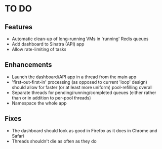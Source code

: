 TO DO
=====

Features
--------

* Automatic clean-up of long-running VMs in 'running' Redis queues
* Add dashboard to Sinatra (API) app
* Allow rate-limiting of tasks


Enhancements
------------

* Launch the dashboard/API app in a thread from the main app
* 'first-out-first-in' processing (as opposed to current 'loop' design) should allow for faster (or at least more uniform) pool-refilling overall
* Separate threads for pending/running/completed queues (either rather than or in addition to per-pool threads)
* Namespace the whole app


Fixes
-----

* The dashboard should look as good in Firefox as it does in Chrome and Safari
* Threads shouldn't die as often as they do
